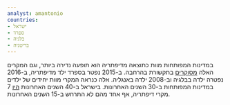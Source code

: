 ```yaml
---
analyst: amantonio
countries:
- ישראל
- ספרד
- בלגיה
- בריטניה
---
```


במדינות המפותחות מוות כתוצאה מדיפתריה הוא תופעה נדירה ביותר, וגם המקרים האלה [מסוקרים](https://en.wikipedia.org/wiki/Diphtheria#History) בתקשורת בהרחבה. ב-2015 נפטר בספרד ילד מדיפתריה, ב-2016 נפטרה ילדה בבלגיה וב-2008 ילדה באנגליה. אלה כנראה המקרי מוות יחידים של ילדים במדינות המפותחות ב-30 השנים האחרונות. בישראל ב-40 השנים האחרונות [היו](http://apps.who.int/immunization_monitoring/globalsummary/incidences?c=ISR) 7 מקרי דיפתריה, אף אחד מהם לא התרחש ב-15 השנים האחרונות.
